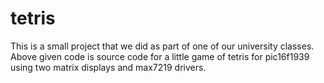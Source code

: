 # tetris
This is a small project that we did as part of one of our university classes. Above given code is source code for a little game of tetris for pic16f1939 using two matrix displays and max7219 drivers.

